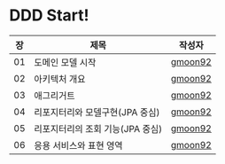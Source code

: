 # DDD Start!

| 장   | 제목                   |작성자|
|-----|----------------------|---|
| 01  | 도메인 모델 시작            | [gmoon92](https://github.com/gmoon92/read-books-for-programmers/blob/main/DDD%20Start!/01.%20%EB%8F%84%EB%A9%94%EC%9D%B8%20%EB%AA%A8%EB%8D%B8%20%EC%8B%9C%EC%9E%91/gmoon92.md) |
| 02  | 아키텍처 개요              | [gmoon92](https://github.com/gmoon92/read-books-for-programmers/blob/main/DDD%20Start!/02.%20%EC%95%84%ED%82%A4%ED%85%8D%EC%B2%98%20%EA%B0%9C%EC%9A%94/gmoon92.md) |
| 03  | 애그리거트                | [gmoon92](https://github.com/gmoon92/read-books-for-programmers/blob/main/DDD%20Start!/03.%20%EC%95%A0%EA%B7%B8%EB%A6%AC%EA%B1%B0%ED%8A%B8/gmoon92.md) |
| 04  | 리포지터리와 모델구현(JPA 중심)  | [gmoon92](https://github.com/gmoon92/read-books-for-programmers/blob/main/DDD%20Start!/04.%20%EB%A6%AC%ED%8F%AC%EC%A7%80%ED%84%B0%EB%A6%AC%EC%99%80%20%EB%AA%A8%EB%8D%B8%EA%B5%AC%ED%98%84(JPA%20%EC%A4%91%EC%8B%AC)/gmoon92.md) |
| 05  | 리포지터리의 조회 기능(JPA 중심) | [gmoon92](https://github.com/gmoon92/read-books-for-programmers/blob/main/DDD%20Start!/05.%20%EB%A6%AC%ED%8F%AC%EC%A7%80%ED%84%B0%EB%A6%AC%EC%9D%98%20%EC%A1%B0%ED%9A%8C%20%EA%B8%B0%EB%8A%A5(JPA%20%EC%A4%91%EC%8B%AC)/gmoon92.md) |
| 06  | 응용 서비스와 표현 영역        | [gmoon92](https://github.com/gmoon92/read-books-for-programmers/blob/main/DDD%20Start!/06.%20%EC%9D%91%EC%9A%A9%20%EC%84%9C%EB%B9%84%EC%8A%A4%EC%99%80%20%ED%91%9C%ED%98%84%20%EC%98%81%EC%97%AD/gmoon92.md) |